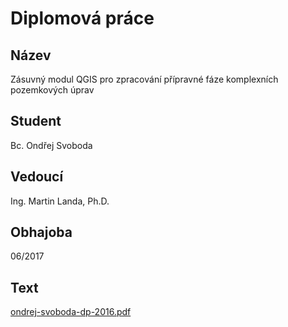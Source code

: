 # Diplomová práce

## Název

Zásuvný modul QGIS pro zpracování přípravné fáze komplexních pozemkových úprav

## Student

Bc. Ondřej Svoboda

## Vedoucí

Ing. Martin Landa, Ph.D.

## Obhajoba

06/2017

## Text

[ondrej-svoboda-dp-2016.pdf](https://github.com/ctu-osgeorel-proj/dp-svoboda-2017/raw/master/text/ondrej-svoboda-dp-2017.pdf)
